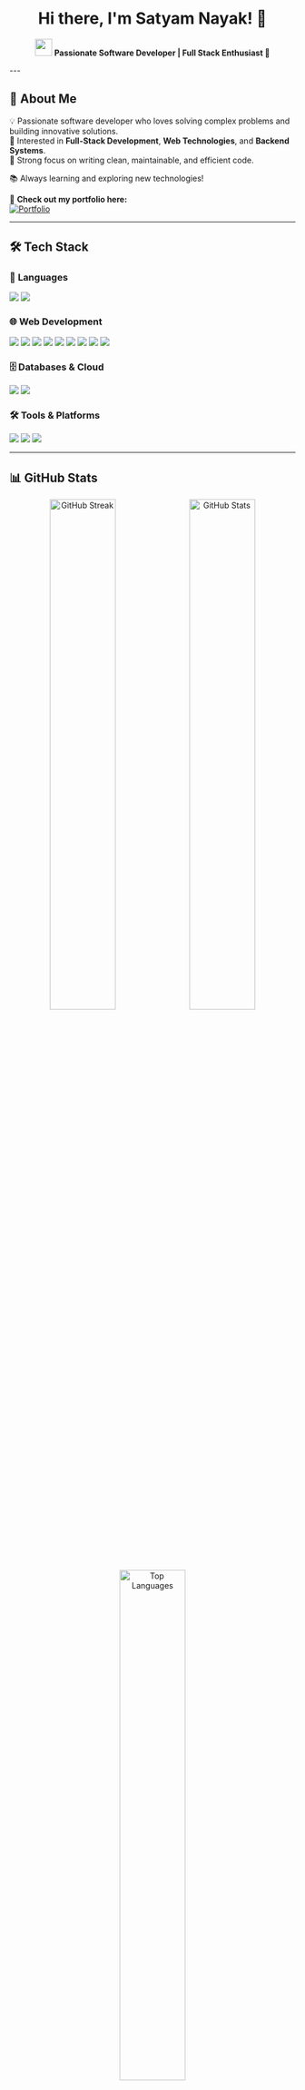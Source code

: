 <!--
**Satyam-Nayak/Satyam-Nayak** is a ✨ _special_ ✨ repository because its `README.md` (this file) appears on your GitHub profile.

Here are some ideas to get you started:


- 🔭 I’m currently working on ...
- 🌱 I’m currently learning ...
- 👯 I’m looking to collaborate on ...
- 🤔 I’m looking for help with ...
- 💬 Ask me about ...
- 📫 How to reach me: ...
- 😄 Pronouns: ...
- ⚡ Fun fact: ...

<p><img align="left" src="https://github-readme-stats.vercel.app/api/top-langs?username=Satyam-Nayak&show_icons=true&locale=en&layout=compact" alt="Satyam-Nayak" /></p>

  <p>&nbsp;<img align="center" width="335" src="https://github-readme-stats.vercel.app/api?username=Satyam-Nayak&show_icons=true&locale=en" alt="Satyam-Nayak" /></p> 
<p><img align="center" width="435" src="https://github-readme-streak-stats.herokuapp.com/?user=Satyam-Nayak&" alt="Satyam-Nayak" /></p>
-->
<h1 align="center">Hi there, I'm Satyam Nayak! 👋</h1>

<p align="center">
  <img src="https://media.giphy.com/media/hvRJCLFzcasrR4ia7z/giphy.gif" width="30px"/>
  <b>Passionate Software Developer | Full Stack Enthusiast 🚀</b>
</p>
---

 ## 🚀 About Me  
💡 Passionate software developer who loves solving complex problems and building innovative solutions.  
🔹 Interested in **Full-Stack Development**, **Web Technologies**, and **Backend Systems**.  
🔹 Strong focus on writing clean, maintainable, and efficient code.  

📚 Always learning and exploring new technologies!  

🎨 **Check out my portfolio here:**  
[![Portfolio](https://img.shields.io/badge/🌐-My%20Portfolio-blue?style=for-the-badge)](https://satyam-n26-port-app.vercel.app/)

---

## 🛠️ Tech Stack  

### 🔹 **Languages**  
<p>
  <img src="https://img.shields.io/badge/Java-007396?style=for-the-badge&logo=java&logoColor=white" />
  <img src="https://img.shields.io/badge/JavaScript-F7DF1E?style=for-the-badge&logo=javascript&logoColor=black" />
</p>

### 🌐 **Web Development**  
<p>
  <img src="https://img.shields.io/badge/HTML5-E34F26?style=for-the-badge&logo=html5&logoColor=white" />
  <img src="https://img.shields.io/badge/CSS3-1572B6?style=for-the-badge&logo=css3&logoColor=white" />
  <img src="https://img.shields.io/badge/React-20232A?style=for-the-badge&logo=react&logoColor=61DAFB" />
  <img src="https://img.shields.io/badge/Angular-DD0031?style=for-the-badge&logo=angular&logoColor=white" />
  <img src="https://img.shields.io/badge/Node.js-43853D?style=for-the-badge&logo=node.js&logoColor=white" />
  <img src="https://img.shields.io/badge/Express.js-404D59?style=for-the-badge" />
  <img src="https://img.shields.io/badge/Spring-6DB33F?style=for-the-badge&logo=spring&logoColor=white" />
  <img src="https://img.shields.io/badge/Spring%20Boot-6DB33F?style=for-the-badge&logo=springboot&logoColor=white" />
  <img src="https://img.shields.io/badge/Bootstrap-7952B3?style=for-the-badge&logo=bootstrap&logoColor=white" />
</p>


### 🗄️ **Databases & Cloud**  
<p>
  <img src="https://img.shields.io/badge/MySQL-4479A1?style=for-the-badge&logo=mysql&logoColor=white" />
  <img src="https://img.shields.io/badge/MongoDB-4EA94B?style=for-the-badge&logo=mongodb&logoColor=white" />
</p>

### 🛠️ **Tools & Platforms**  
<p>
  <img src="https://img.shields.io/badge/Git-F05032?style=for-the-badge&logo=git&logoColor=white" />
  <img src="https://img.shields.io/badge/GitHub-181717?style=for-the-badge&logo=github&logoColor=white" />
  <img src="https://img.shields.io/badge/VSCode-007ACC?style=for-the-badge&logo=visual-studio-code&logoColor=white" />
</p>

---

## 📊 GitHub Stats  
<p align="center">
  <img src="https://github-readme-streak-stats.herokuapp.com/?user=Satyam-Nayak&theme=radical" alt="GitHub Streak" width="48%" />
  <img src="https://github-readme-stats.vercel.app/api?username=Satyam-Nayak&show_icons=true&theme=radical" alt="GitHub Stats" width="48%" />
</p>

<p align="center">
  <img src="https://github-readme-stats.vercel.app/api/top-langs?username=Satyam-Nayak&show_icons=true&locale=en&layout=compact&theme=radical" alt="Top Languages" width="48%" />
</p>

---

## 📫 Let's Connect!  
<p>
  <a href="mailto:satyam@example.com">
    <img src="https://img.shields.io/badge/Email-D14836?style=for-the-badge&logo=gmail&logoColor=white" />
  </a>
  <a href="https://www.linkedin.com/in/satyam-nayak-26june2002/" target="_blank">
    <img src="https://img.shields.io/badge/LinkedIn-0077B5?style=for-the-badge&logo=linkedin&logoColor=white" />
  </a>
  <a href="https://x.com/SatyamN261" target="_blank">
    <img src="https://img.shields.io/badge/Twitter-1DA1F2?style=for-the-badge&logo=twitter&logoColor=white" />
  </a>
</p>

---

🌟 *Thanks for stopping by! Feel free to explore my repositories and connect with me.* 😊  





